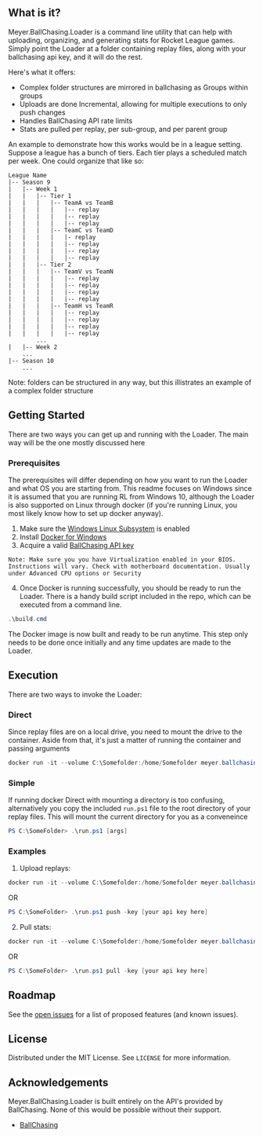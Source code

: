 ## What is it?

Meyer.BallChasing.Loader is a command line utility that can help with uploading, organizing, and generating stats for Rocket League games. Simply point the Loader at a folder containing replay files, along with your ballchasing api key, and it will do the rest.

Here's what it offers:
* Complex folder structures are mirrored in ballchasing as Groups within groups
* Uploads are done Incremental, allowing for multiple executions to only push changes
* Handles BallChasing API rate limits
* Stats are pulled per replay, per sub-group, and per parent group

An example to demonstrate how this works would be in a league setting. Suppose a league has a bunch of tiers. Each tier plays a scheduled match per week. One could organize that like so:

```
League Name
|-- Season 9
|   |-- Week 1
|   |   |-- Tier 1
|   |   |   |-- TeamA vs TeamB
|   |   |   |   |-- replay
|   |   |   |   |-- replay
|   |   |   |   |-- replay
|   |   |   |-- TeamC vs TeamD
|   |   |   |   |- replay
|   |   |   |   |-- replay
|   |   |   |   |-- replay
|   |   |   |   |-- replay
|   |   |-- Tier 2
|   |   |   |-- TeamV vs TeamN
|   |   |   |   |-- replay
|   |   |   |   |-- replay
|   |   |   |   |-- replay
|   |   |   |   |-- replay
|   |   |   |-- TeamH vs TeamR
|   |   |   |   |-- replay
|   |   |   |   |-- replay
|   |   |   |   |-- replay
|   |   |   |   |-- replay
        ...
|   |-- Week 2
    ...
|-- Season 10
    ...
```

Note: folders can be structured in any way, but this illistrates an example of a complex folder structure

## Getting Started

There are two ways you can get up and running with the Loader. The main way will be the one mostly discussed here

### Prerequisites

The prerequisites will differ depending on how you want to run the Loader and what OS you are starting from. This readme focuses on Windows since it is assumed that you are running RL from Windows 10, although the Loader is also supported on Linux through docker (if you're running Linux, you most likely know how to set up docker anyway).

1. Make sure the [Windows Linux Subsystem](https://docs.docker.com/docker-for-windows/wsl/#prerequisites) is enabled
2. Install [Docker for Windows](https://download.docker.com/win/stable/Docker%20Desktop%20Installer.exe)
3. Acquire a valid [BallChasing API key](https://ballchasing.com/upload)

```
Note: Make sure you you have Virtualization enabled in your BIOS. Instructions will vary. Check with motherboard documentation. Usually under Advanced CPU options or Security 
```

4. Once Docker is running successfully, you should be ready to run the Loader. There is a handy build script included in the repo, which can be executed from a command line.

```Powershell
.\build.cmd
```

The Docker image is now built and ready to be run anytime. This step only needs to be done once initially and any time updates are made to the Loader.

## Execution

There are two ways to invoke the Loader:

### Direct

Since replay files are on a local drive, you need to mount the drive to the container. Aside from that, it's just a matter of running the container and passing arguments

```Powershell
docker run -it --volume C:\Somefolder:/home/Somefolder meyer.ballchasing.loader:1.0 [args]
```

### Simple

If running docker Direct with mounting a directory is too confusing, alternatively you copy the included `run.ps1` file to the root directory of your replay files. This will mount the current directory for you as a conveneince

```Powershell
PS C:\SomeFolder> .\run.ps1 [args]
```

### Examples

1. Upload replays: 
```Powershell
docker run -it --volume C:\Somefolder:/home/Somefolder meyer.ballchasing.loader:1.0 push -d /home/Test2 -key [your api key here]
```
OR
```Powershell
PS C:\SomeFolder> .\run.ps1 push -key [your api key here]
```

2. Pull stats: 
```Powershell
docker run -it --volume C:\Somefolder:/home/Somefolder meyer.ballchasing.loader:1.0 pull -d /home/Test2 -key [your api key here]
```
OR
```Powershell
PS C:\SomeFolder> .\run.ps1 pull -key [your api key here]
```

## Roadmap

See the [open issues](https://github.com/meyer-ballchasing/Loader/issues) for a list of proposed features (and known issues).

## License

Distributed under the MIT License. See `LICENSE` for more information.

## Acknowledgements
Meyer.BallChasing.Loader is built entirely on the API's provided by BallChasing. None of this would be possible without their support.
* [BallChasing](https://ballchasing.com/)
